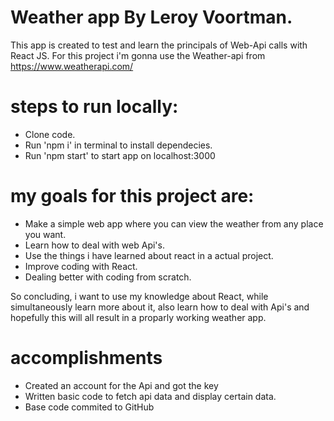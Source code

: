 # Weather app By Leroy Voortman.

This app is created to test and learn the principals of Web-Api calls with React JS.
For this project i'm gonna use the Weather-api from https://www.weatherapi.com/

# steps to run locally:
- Clone code.
- Run 'npm i' in terminal to install dependecies.
- Run 'npm start' to start app on localhost:3000

# my goals for this project are:

- Make a simple web app where you can view the weather from any place you want.
- Learn how to deal with web Api's.
- Use the things i have learned about react in a actual project.
- Improve coding with React.
- Dealing better with coding from scratch.

So concluding, i want to use my knowledge about React, while simultaneously learn more about it, also learn how to deal with Api's and hopefully this will all result in a proparly working weather app.

# accomplishments

- Created an account for the Api and got the key
- Written basic code to fetch api data and display certain data.
- Base code commited to GitHub
